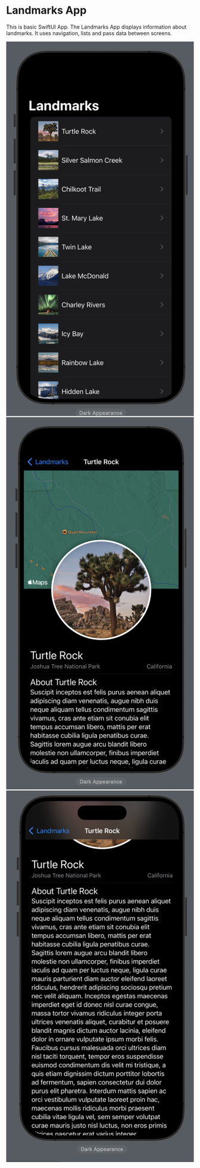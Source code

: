 # Landmarks App

This is basic SwiftUI App. The Landmarks App displays information about landmarks. It uses navigation, lists and pass data between screens.

![](./assets/01.png)
![](./assets/02.png)
![](./assets/03.png)
